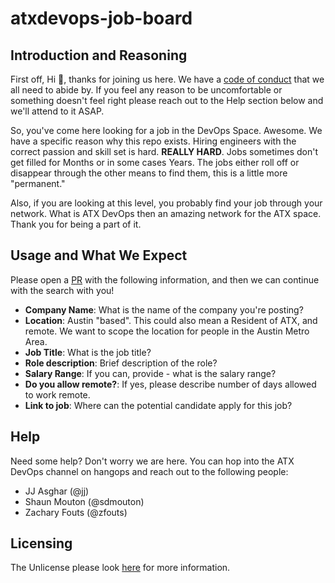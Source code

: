 # atxdevops-job-board

## Introduction and Reasoning

First off, Hi :wave:, thanks for joining us here. We have
a [code of conduct](./CODE_OF_CONDUCT.md) that we all need to abide by. If you
feel any reason to be uncomfortable or something doesn't feel right please reach
out to the Help section below and we'll attend to it ASAP.

So, you've come here looking for a job in the DevOps Space. Awesome. We have a
specific reason why this repo exists. Hiring engineers with the correct passion
and skill set is hard. **REALLY HARD**. Jobs sometimes don't get filled for Months or
in some cases Years. The jobs either roll off or disappear through the other means
to find them, this is a little more "permanent."

Also, if you are looking at this level, you probably find your job through your network.
What is ATX DevOps then an amazing network for the ATX space. Thank you for being a part
of it.

## Usage and What We Expect

Please open a [PR](https://github.com/Austin-Devops/atxdevops-job-board/pulls) with the following
information, and then we can continue with the search with you!

- **Company Name**: What is the name of the company you're posting?
- **Location**: Austin "based". This could also mean a Resident of ATX, and remote. We want to
scope the location for people in the Austin Metro Area.
- **Job Title**: What is the job title?
- **Role description**: Brief description of the role?
- **Salary Range**: If you can, provide - what is the salary range?
- **Do you allow remote?**: If yes, please describe number of days allowed to work remote.
- **Link to job**: Where can the potential candidate apply for this job?


## Help

Need some help? Don't worry we are here. You can hop into the ATX DevOps channel on hangops and
reach out to the following people:

- JJ Asghar (@jj)
- Shaun Mouton (@sdmouton)
- Zachary Fouts (@zfouts)

## Licensing

The Unlicense please look [here](./LICENSE) for more information.
